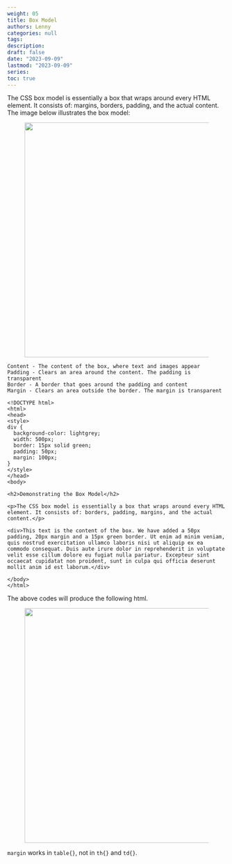 ```yaml
---
weight: 05
title: Box Model
authors: Lenny
categories: null
tags: 
description: 
draft: false
date: "2023-09-09"
lastmod: "2023-09-09"
series:
toc: true
---
```



<!--more-->

The CSS box model is essentially a box that wraps around every HTML element. It consists of: margins, borders, padding, and the actual content. The image below illustrates the box model:

<figure>
  <img width = "540" src = "/docs/images/Screenshot 2023-09-09 153003.png"/>
  <figcaption class = "bottom"></figcaption>
</figure>


    Content - The content of the box, where text and images appear
    Padding - Clears an area around the content. The padding is transparent
    Border - A border that goes around the padding and content
    Margin - Clears an area outside the border. The margin is transparent


```
<!DOCTYPE html>
<html>
<head>
<style>
div {
  background-color: lightgrey;
  width: 500px;
  border: 15px solid green;
  padding: 50px;
  margin: 100px;
}
</style>
</head>
<body>

<h2>Demonstrating the Box Model</h2>

<p>The CSS box model is essentially a box that wraps around every HTML element. It consists of: borders, padding, margins, and the actual content.</p>

<div>This text is the content of the box. We have added a 50px padding, 20px margin and a 15px green border. Ut enim ad minim veniam, quis nostrud exercitation ullamco laboris nisi ut aliquip ex ea commodo consequat. Duis aute irure dolor in reprehenderit in voluptate velit esse cillum dolore eu fugiat nulla pariatur. Excepteur sint occaecat cupidatat non proident, sunt in culpa qui officia deserunt mollit anim id est laborum.</div>

</body>
</html>

```

The above codes will produce the following html.

<figure>
  <img width = "540" src = "/docs/images/Screenshot 2023-09-09 153449.png"/>
  <figcaption class = "bottom"></figcaption>
</figure>

`margin` works in `table{}`, not in `th{}` and `td{}`.
